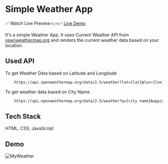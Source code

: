 # Simple Weather App

✅ Watch Live Preview 👉👉 [Live Demo](https://weather-app-by-manash.vercel.app/)

It's a simple Weather App. It uses Current Weather API from [openweathermap.org](https://openweathermap.org/) and renders the current weather data based on your location.

## Used API
To get Weather Data based on Latitude and Longitude
```bash
    https://api.openweathermap.org/data/2.5/weather?lat={lat}&lon={lon}&appid={API key}
```
To get weather data based on City Name

```bash
    https://api.openweathermap.org/data/2.5/weather?q={city name}&appid={API key}
```


## Tech Stack

HTML, CSS, JavaScript


## Demo

![MyWeather](https://github.com/Man0sh-r0y/Weather-App/assets/96605313/0cf09a5a-0dfa-4be5-b887-02b439706e8a)

